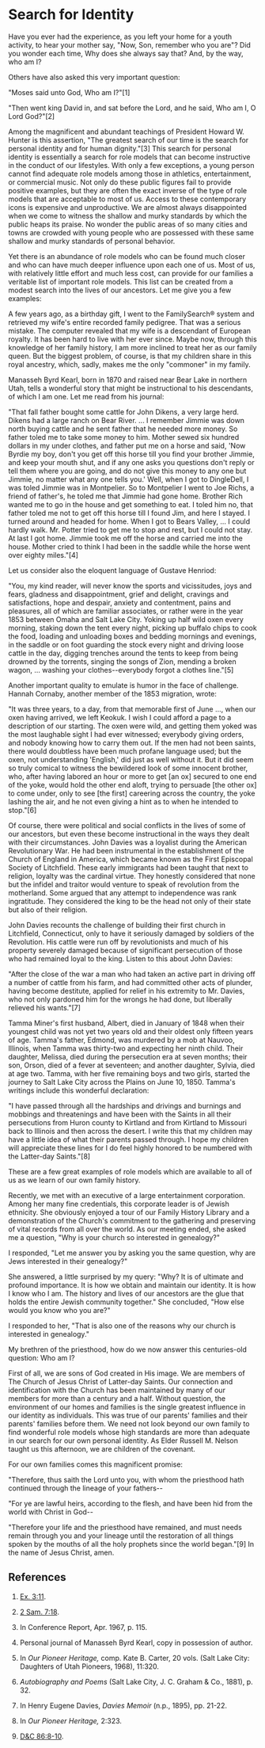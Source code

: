 # Search for Identity

Have you ever had the experience, as you left your home for a youth activity,
to hear your mother say, "Now, Son, remember who you are"? Did you wonder each
time, Why does she always say that? And, by the way, who am I?

Others have also asked this very important question:

"Moses said unto God, Who am I?"[1]

"Then went king David in, and sat before the Lord, and he said, Who am I, O
Lord God?"[2]

Among the magnificent and abundant teachings of President Howard W. Hunter is
this assertion, "The greatest search of our time is the search for personal
identity and for human dignity."[3] This search for personal identity is
essentially a search for role models that can become instructive in the
conduct of our lifestyles. With only a few exceptions, a young person cannot
find adequate role models among those in athletics, entertainment, or
commercial music. Not only do these public figures fail to provide positive
examples, but they are often the exact inverse of the type of role models that
are acceptable to most of us. Access to these contemporary icons is expensive
and unproductive. We are almost always disappointed when we come to witness
the shallow and murky standards by which the public heaps its praise. No
wonder the public areas of so many cities and towns are crowded with young
people who are possessed with these same shallow and murky standards of
personal behavior.

Yet there is an abundance of role models who can be found much closer and who
can have much deeper influence upon each one of us. Most of us, with
relatively little effort and much less cost, can provide for our families a
veritable list of important role models. This list can be created from a
modest search into the lives of our ancestors. Let me give you a few examples:

A few years ago, as a birthday gift, I went to the FamilySearch® system and
retrieved my wife's entire recorded family pedigree. That was a serious
mistake. The computer revealed that my wife is a descendant of European
royalty. It has been hard to live with her ever since. Maybe now, through this
knowledge of her family history, I am more inclined to treat her as our family
queen. But the biggest problem, of course, is that my children share in this
royal ancestry, which, sadly, makes me the only "commoner" in my family.

Manasseh Byrd Kearl, born in 1870 and raised near Bear Lake in northern Utah,
tells a wonderful story that might be instructional to his descendants, of
which I am one. Let me read from his journal:

"That fall father bought some cattle for John Dikens, a very large herd.
Dikens had a large ranch on Bear River. ... I remember Jimmie was down north
buying cattle and he sent father that he needed more money. So father toled me
to take some money to him. Mother sewed six hundred dollars in my under
clothes, and father put me on a horse and said, 'Now Byrdie my boy, don't you
get off this horse till you find your brother Jimmie, and keep your mouth
shut, and if any one asks you questions don't reply or tell them where you are
going, and do not give this money to any one but Jimmie, no matter what any
one tells you.' Well, when I got to DingleDell, I was toled Jimmie was in
Montpelier. So to Montpelier I went to Joe Richs, a friend of father's, he
toled me that Jimmie had gone home. Brother Rich wanted me to go in the house
and get something to eat. I toled him no, that father toled me not to get off
this horse till I found Jim, and here I stayed. I turned around and headed for
home. When I got to Bears Valley, ... I could hardly walk. Mr. Potter tried to
get me to stop and rest, but I could not stay. At last I got home. Jimmie took
me off the horse and carried me into the house. Mother cried to think I had
been in the saddle while the horse went over eighty miles."[4]

Let us consider also the eloquent language of Gustave Henriod:

"You, my kind reader, will never know the sports and vicissitudes, joys and
fears, gladness and disappointment, grief and delight, cravings and
satisfactions, hope and despair, anxiety and contentment, pains and pleasures,
all of which are familiar associates, or rather were in the year 1853 between
Omaha and Salt Lake City. Yoking up half wild oxen every morning, staking down
the tent every night, picking up buffalo chips to cook the food, loading and
unloading boxes and bedding mornings and evenings, in the saddle or on foot
guarding the stock every night and driving loose cattle in the day, digging
trenches around the tents to keep from being drowned by the torrents, singing
the songs of Zion, mending a broken wagon, ... washing your clothes--everybody
forgot a clothes line."[5]

Another important quality to emulate is humor in the face of challenge. Hannah
Cornaby, another member of the 1853 migration, wrote:

"It was three years, to a day, from that memorable first of June ..., when our
oxen having arrived, we left Keokuk. I wish I could afford a page to a
description of our starting. The oxen were wild, and getting them yoked was
the most laughable sight I had ever witnessed; everybody giving orders, and
nobody knowing how to carry them out. If the men had not been saints, there
would doubtless have been much profane language used; but the oxen, not
understanding 'English,' did just as well without it. But it did seem so truly
comical to witness the bewildered look of some innocent brother, who, after
having labored an hour or more to get [an ox] secured to one end of the yoke,
would hold the other end aloft, trying to persuade [the other ox] to come
under, only to see [the first] careering across the country, the yoke lashing
the air, and he not even giving a hint as to when he intended to stop."[6]

Of course, there were political and social conflicts in the lives of some of
our ancestors, but even these become instructional in the ways they dealt with
their circumstances. John Davies was a loyalist during the American
Revolutionary War. He had been instrumental in the establishment of the Church
of England in America, which became known as the First Episcopal Society of
Litchfield. These early immigrants had been taught that next to religion,
loyalty was the cardinal virtue. They honestly considered that none but the
infidel and traitor would venture to speak of revolution from the motherland.
Some argued that any attempt to independence was rank ingratitude. They
considered the king to be the head not only of their state but also of their
religion.

John Davies recounts the challenge of building their first church in
Litchfield, Connecticut, only to have it seriously damaged by soldiers of the
Revolution. His cattle were run off by revolutionists and much of his property
severely damaged because of significant persecution of those who had remained
loyal to the king. Listen to this about John Davies:

"After the close of the war a man who had taken an active part in driving off
a number of cattle from his farm, and had committed other acts of plunder,
having become destitute, applied for relief in his extremity to Mr. Davies,
who not only pardoned him for the wrongs he had done, but liberally relieved
his wants."[7]

Tamma Miner's first husband, Albert, died in January of 1848 when their
youngest child was not yet two years old and their oldest only fifteen years
of age. Tamma's father, Edmond, was murdered by a mob at Nauvoo, Illinois,
when Tamma was thirty-two and expecting her ninth child. Their daughter,
Melissa, died during the persecution era at seven months; their son, Orson,
died of a fever at seventeen; and another daughter, Sylvia, died at age two.
Tamma, with her five remaining boys and two girls, started the journey to Salt
Lake City across the Plains on June 10, 1850. Tamma's writings include this
wonderful declaration:

"I have passed through all the hardships and drivings and burnings and
mobbings and threatenings and have been with the Saints in all their
persecutions from Huron county to Kirtland and from Kirtland to Missouri back
to Illinois and then across the desert. I write this that my children may have
a little idea of what their parents passed through. I hope my children will
appreciate these lines for I do feel highly honored to be numbered with the
Latter-day Saints."[8]

These are a few great examples of role models which are available to all of us
as we learn of our own family history.

Recently, we met with an executive of a large entertainment corporation. Among
her many fine credentials, this corporate leader is of Jewish ethnicity. She
obviously enjoyed a tour of our Family History Library and a demonstration of
the Church's commitment to the gathering and preserving of vital records from
all over the world. As our meeting ended, she asked me a question, "Why is
your church so interested in genealogy?"

I responded, "Let me answer you by asking you the same question, why are Jews
interested in their genealogy?"

She answered, a little surprised by my query: "Why? It is of ultimate and
profound importance. It is how we obtain and maintain our identity. It is how
I know who I am. The history and lives of our ancestors are the glue that
holds the entire Jewish community together." She concluded, "How else would
you know who you are?"

I responded to her, "That is also one of the reasons why our church is
interested in genealogy."

My brethren of the priesthood, how do we now answer this centuries-old
question: Who am I?

First of all, we are sons of God created in His image. We are members of The
Church of Jesus Christ of Latter-day Saints. Our connection and identification
with the Church has been maintained by many of our members for more than a
century and a half. Without question, the environment of our homes and
families is the single greatest influence in our identity as individuals. This
was true of our parents' families and their parents' families before them. We
need not look beyond our own family to find wonderful role models whose high
standards are more than adequate in our search for our own personal identity.
As Elder Russell M. Nelson taught us this afternoon, we are children of the
covenant.

For our own families comes this magnificent promise:

"Therefore, thus saith the Lord unto you, with whom the priesthood hath
continued through the lineage of your fathers--

"For ye are lawful heirs, according to the flesh, and have been hid from the
world with Christ in God--

"Therefore your life and the priesthood have remained, and must needs remain
through you and your lineage until the restoration of all things spoken by the
mouths of all the holy prophets since the world began."[9] In the name of
Jesus Christ, amen.

## References

  1. [Ex. 3:11](https://www.lds.org/scriptures/ot/ex/3.11?lang=eng#10).

  2. [2 Sam. 7:18](https://www.lds.org/scriptures/ot/2-sam/7.18?lang=eng#17).

  3. In Conference Report, Apr. 1967, p. 115.

  4. Personal journal of Manasseh Byrd Kearl, copy in possession of author.

  5. In _Our Pioneer Heritage,_ comp. Kate B. Carter, 20 vols. (Salt Lake City: Daughters of Utah Pioneers, 1968), 11:320.

  6. _Autobiography and Poems_ (Salt Lake City, J. C. Graham &amp; Co., 1881), p. 32.

  7. In Henry Eugene Davies, _Davies Memoir_ (n.p., 1895), pp. 21-22.

  8. In _Our Pioneer Heritage,_ 2:323.

  9. [D&amp;C 86:8-10](https://www.lds.org/scriptures/dc-testament/dc/86.8-10?lang=eng#7).

